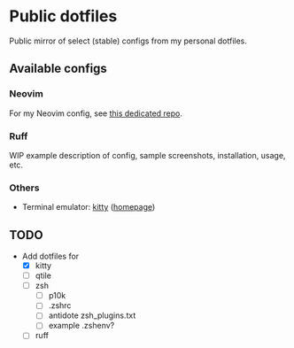 # Public dotfiles

Public mirror of select (stable) configs from my personal dotfiles.

## Available configs

### Neovim

For my Neovim config, see [this dedicated repo](https://github.com/sventec/nvim).

### Ruff

WIP example description of config, sample screenshots, installation, usage, etc.

### Others

- Terminal emulator: [kitty](./kitty/kitty.conf) ([homepage](https://sw.kovidgoyal.net/kitty/))

## TODO

- Add dotfiles for
  - [x] kitty
  - [ ] qtile
  - [ ] zsh
    - [ ] p10k
    - [ ] .zshrc
    - [ ] antidote zsh_plugins.txt
    - [ ] example .zshenv?
  - [ ] ruff
